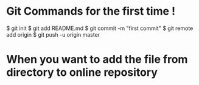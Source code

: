 # Git Commands for the <b>first time</b> !
$ git init
$ git add README.md
$ git commit -m "first commit"
$ git remote add origin 
$ git push -u origin master

# When you want to add the file from directory to online repository